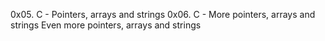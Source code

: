 0x05. C - Pointers, arrays and strings
0x06. C - More pointers, arrays and strings
Even more pointers, arrays and strings
